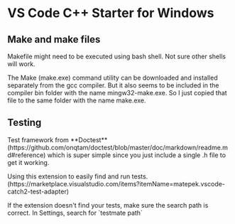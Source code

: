 <h1>VS Code C++ Starter for Windows</h1>
<h2>Make and make files</h2>
<p>Makefile might need to be executed using bash shell. Not sure other shells will work.</p>
<p>The Make (make.exe) command utility can be downloaded and installed separately from the gcc compiler. But it also seems to be included in the compiler bin folder with the name mingw32-make.exe. So I just copied that file to the same folder with the name make.exe.</p>
<h2>Testing</h2>
<p>Test framework from **Doctest** (https://github.com/onqtam/doctest/blob/master/doc/markdown/readme.md#reference) which is super simple since you just include a single .h file to get it working.</p>
<p>Using this extension to easily find and run tests. (https://marketplace.visualstudio.com/items?itemName=matepek.vscode-catch2-test-adapter)</p>
<p>If the extension doesn't find your tests, make sure the search path is correct. In Settings, search for `testmate path`</p>

